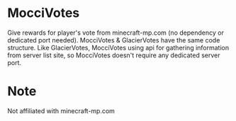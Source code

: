 # MocciVotes
Give rewards for player's vote from minecraft-mp.com (no dependency or dedicated port needed).
MocciVotes & GlacierVotes have the same code structure. Like GlacierVotes, MocciVotes using api for gathering information from server list site, so MocciVotes doesn't require any dedicated server port.


# Note
Not affiliated with minecraft-mp.com
